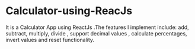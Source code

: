 # Calculator-using-ReacJs
It is a Calculator App using ReactJs .The features I implement include:  add, subtract, multiply, divide , support decimal values , calculate percentages,  invert values  and  reset functionality.
